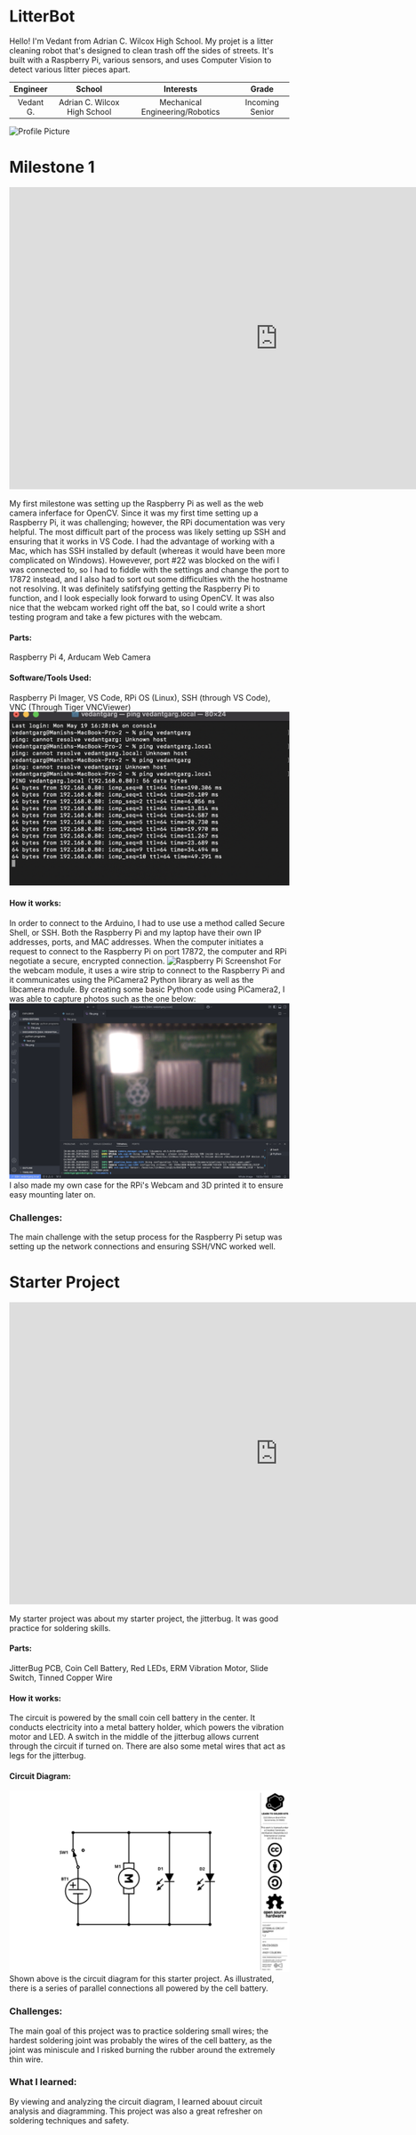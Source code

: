 # LitterBot
Hello! I'm Vedant from Adrian C. Wilcox High School. My projet is a litter cleaning robot that's designed to clean trash off the sides of streets. It's built with a Raspberry Pi, various sensors, and uses Computer Vision to detect various litter pieces apart.


| **Engineer** | **School** | **Interests** | **Grade** |
|:--:|:--:|:--:|:--:|
| Vedant G. | Adrian C. Wilcox High School | Mechanical Engineering/Robotics | Incoming Senior

![Profile Picture](VedantG.png)

# Milestone 1
<iframe width="966" height="543" src="https://www.youtube.com/embed/7jXYeCsxyJg?list=PLe-u_DjFx7eui8dmPGji-0-slT8KydYv_" title="Vedant G. Milestone 1" frameborder="0" allow="accelerometer; autoplay; clipboard-write; encrypted-media; gyroscope; picture-in-picture; web-share" referrerpolicy="strict-origin-when-cross-origin" allowfullscreen></iframe>

My first milestone was setting up the Raspberry Pi as well as the web camera inferface for OpenCV. Since it was my first time setting up a Raspberry Pi, it was challenging; however, the RPi documentation was very helpful. The most difficult part of the process was likely setting up SSH and ensuring that it works in VS Code. I had the advantage of working with a Mac, which has SSH installed by default (whereas it would have been more complicated on Windows). Howevever, port #22 was blocked on the wifi I was connected to, so I had to fiddle with the settings and change the port to 17872 instead, and I also had to sort out some difficulties with the hostname not resolving. It was definitely satifsfying getting the Raspberry Pi to function, and I look especially look forward to using OpenCV. It was also nice that the webcam worked right off the bat, so I could write a short testing program and take a few pictures with the webcam.

#### Parts: 
Raspberry Pi 4, Arducam Web Camera

#### Software/Tools Used: 
Raspberry Pi Imager, VS Code, RPi OS (Linux), SSH (through VS Code), VNC (Through Tiger VNCViewer)
![Terminal Screenshot](shellscreenshot.png)
#### How it works: 
In order to connect to the Arduino, I had to use use a method called Secure Shell, or SSH. Both the Raspberry Pi and my laptop have their own IP addresses, ports, and MAC addresses. When the computer initiates a request to connect to the Raspberry Pi on port 17872, the computer and RPi negotiate a secure, encrypted connection.
![Raspberry Pi Screenshot](rpiinterface)
For the webcam module, it uses a wire strip to connect to the Raspberry Pi and it communicates using the PiCamera2 Python library as well as the libcamera module. By creating some basic Python code using PiCamera2, I was able to capture photos such as the one below:
![PICamera Photo](picam.png)
I also made my own case for the RPi's Webcam and 3D printed it to ensure easy mounting later on. 

### Challenges:
The main challenge with the setup process for the Raspberry Pi setup was setting up the network connections and ensuring SSH/VNC worked well. 


<!-- ##################################################################################### -->

# Starter Project
<iframe width="966" height="543" src="https://www.youtube.com/embed/KB4aGFUIgF0?list=PLe-u_DjFx7eui8dmPGji-0-slT8KydYv_" title="Vedant G. Starter Project" frameborder="0" allow="accelerometer; autoplay; clipboard-write; encrypted-media; gyroscope; picture-in-picture; web-share" referrerpolicy="strict-origin-when-cross-origin" allowfullscreen></iframe>

My starter project was about my starter project, the jitterbug. It was good practice for soldering skills. 
#### Parts: 
JitterBug PCB, Coin Cell Battery, Red LEDs, ERM Vibration Motor, Slide Switch, Tinned Copper Wire

#### How it works: 
The circuit is powered by the small coin cell battery in the center. It conducts electricity into a metal battery holder, which powers the vibration motor and LED. A switch in the middle of the jitterbug allows current through the circuit if turned on. There are also some metal wires that act as legs for the jitterbug. 

#### Circuit Diagram:
![Jitterbug Diagram](JitterbugCircuitDiagram.png)
Shown above is the circuit diagram for this starter project. As illustrated, there is a series of parallel connections all powered by the cell battery. 

### Challenges:
The main goal of this project was to practice soldering small wires; the hardest soldering joint was probably the wires of the cell battery, as the joint was miniscule and I risked burning the rubber around the extremely thin wire.

### What I learned:
By viewing and analyzing the circuit diagram, I learned abouut circuit analysis and diagramming. This project was also a great refresher on soldering techniques and safety.

<!--
![Headstone Image](logo.svg)
  
# Final Milestone

**Don't forget to replace the text below with the embedding for your milestone video. Go to Youtube, click Share -> Embed, and copy and paste the code to replace what's below.**

<iframe width="560" height="315" src="https://www.youtube.com/embed/F7M7imOVGug" title="YouTube video player" frameborder="0" allow="accelerometer; autoplay; clipboard-write; encrypted-media; gyroscope; picture-in-picture; web-share" allowfullscreen></iframe>

For your final milestone, explain the outcome of your project. Key details to include are:
- What you've accomplished since your previous milestone
- What your biggest challenges and triumphs were at BSE
- A summary of key topics you learned about
- What you hope to learn in the future after everything you've learned at BSE



# Second Milestone

**Don't forget to replace the text below with the embedding for your milestone video. Go to Youtube, click Share -> Embed, and copy and paste the code to replace what's below.**

<iframe width="560" height="315" src="https://www.youtube.com/embed/y3VAmNlER5Y" title="YouTube video player" frameborder="0" allow="accelerometer; autoplay; clipboard-write; encrypted-media; gyroscope; picture-in-picture; web-share" allowfullscreen></iframe>

For your second milestone, explain what you've worked on since your previous milestone. You can highlight:
- Technical details of what you've accomplished and how they contribute to the final goal
- What has been surprising about the project so far
- Previous challenges you faced that you overcame
- What needs to be completed before your final milestone 

# Final Milestone

**Don't forget to replace the text below with the embedding for your milestone video. Go to Youtube, click Share -> Embed, and copy and paste the code to replace what's below.**

<iframe width="560" height="315" src="https://www.youtube.com/embed/CaCazFBhYKs" title="YouTube video player" frameborder="0" allow="accelerometer; autoplay; clipboard-write; encrypted-media; gyroscope; picture-in-picture; web-share" allowfullscreen></iframe>

For your final milestone, explain the outcome of your project. Key details to include are:
- What you've accomplished since your previous milestone
- What your biggest challenges and triumphs were at BSE
- A summary of key topics you learned about
- What you hope to learn in the future after everything you've learned at BSE

# Schematics 
Here's where you'll put images of your schematics. [Tinkercad](https://www.tinkercad.com/blog/official-guide-to-tinkercad-circuits) and [Fritzing](https://fritzing.org/learning/) are both great resoruces to create professional schematic diagrams, though BSE recommends Tinkercad becuase it can be done easily and for free in the browser. 

# Code
Here's where you'll put your code. The syntax below places it into a block of code. Follow the guide [here]([url](https://www.markdownguide.org/extended-syntax/)) to learn how to customize it to your project needs. 

```c++
void setup() {
  // put your setup code here, to run once:
  Serial.begin(9600);
  Serial.println("Hello World!");
}

void loop() {
  // put your main code here, to run repeatedly:

}
```

# Bill of Materials
Here's where you'll list the parts in your project. To add more rows, just copy and paste the example rows below.
Don't forget to place the link of where to buy each component inside the quotation marks in the corresponding row after href =. Follow the guide [here]([url](https://www.markdownguide.org/extended-syntax/)) to learn how to customize this to your project needs. 

| **Part** | **Note** | **Price** | **Link** |
|:--:|:--:|:--:|:--:|
| Item Name | What the item is used for | $Price | <a href="https://www.amazon.com/Arduino-A000066-ARDUINO-UNO-R3/dp/B008GRTSV6/"> Link </a> |
| Item Name | What the item is used for | $Price | <a href="https://www.amazon.com/Arduino-A000066-ARDUINO-UNO-R3/dp/B008GRTSV6/"> Link </a> |
| Item Name | What the item is used for | $Price | <a href="https://www.amazon.com/Arduino-A000066-ARDUINO-UNO-R3/dp/B008GRTSV6/"> Link </a> |

# Other Resources/Examples
One of the best parts about Github is that you can view how other people set up their own work. Here are some past BSE portfolios that are awesome examples. You can view how they set up their portfolio, and you can view their index.md files to understand how they implemented different portfolio components.
- [Example 1](https://trashytuber.github.io/YimingJiaBlueStamp/)
- [Example 2](https://sviatil0.github.io/Sviatoslav_BSE/)
- [Example 3](https://arneshkumar.github.io/arneshbluestamp/)

To watch the BSE tutorial on how to create a portfolio, click here. 
-->
